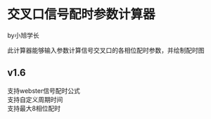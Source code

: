 # 交叉口信号配时参数计算器
by小旭学长  
 
此计算器能够输入参数计算信号交叉口的各相位配时参数，并绘制配时图  

## v1.6
支持webster信号配时公式  
支持自定义周期时间  
支持最大8相位配时
